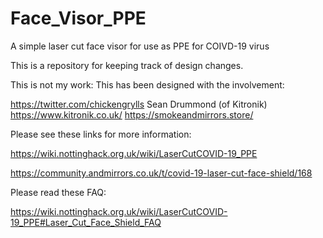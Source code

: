# Face_Visor_PPE
A simple laser cut face visor for use as PPE for COIVD-19 virus

This is a repository for keeping track of design changes.

This is not my work: This has been designed with the involvement:

https://twitter.com/chickengrylls
Sean Drummond (of Kitronik)
https://www.kitronik.co.uk/
https://smokeandmirrors.store/


Please see these links for more information:

https://wiki.nottinghack.org.uk/wiki/LaserCutCOVID-19_PPE

https://community.andmirrors.co.uk/t/covid-19-laser-cut-face-shield/168

Please read these FAQ:

https://wiki.nottinghack.org.uk/wiki/LaserCutCOVID-19_PPE#Laser_Cut_Face_Shield_FAQ




